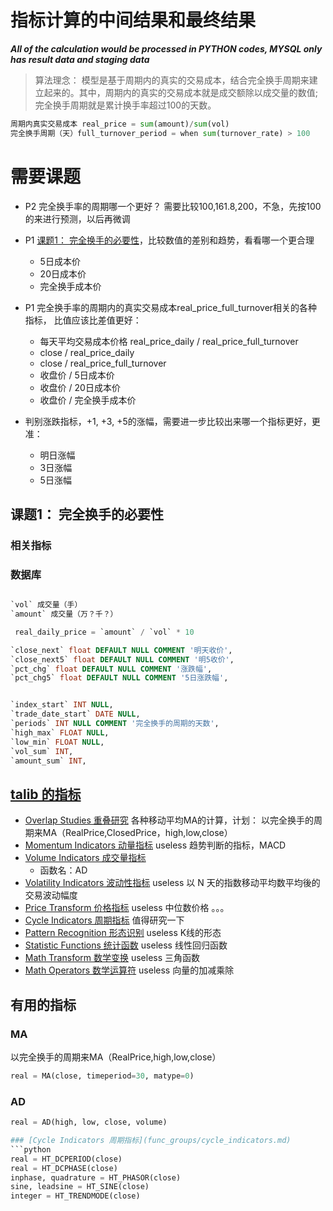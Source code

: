 # 指标计算的中间结果和最终结果

***All of the calculation would be processed in PYTHON codes, MYSQL only has result data and staging data***

> 算法理念： 模型是基于周期内的真实的交易成本，结合完全换手周期来建立起来的。其中，周期内的真实的交易成本就是成交额除以成交量的数值; 完全换手周期就是累计换手率超过100的天数。
``` python
周期内真实交易成本 real_price = sum(amount)/sum(vol)
完全换手周期（天）full_turnover_period = when sum(turnover_rate) > 100
```

# 需要课题
- P2 完全换手率的周期哪一个更好？ 需要比较100,161.8,200，不急，先按100的来进行预测，以后再微调
- P1 [课题1： 完全换手的必要性](完全换手的必要性)，比较数值的差别和趋势，看看哪一个更合理
  - 5日成本价
  - 20日成本价
  - 完全换手成本价
- P1 完全换手率的周期内的真实交易成本real_price_full_turnover相关的各种指标， 比值应该比差值更好：
  - 每天平均交易成本价格 real_price_daily / real_price_full_turnover
  - close / real_price_daily
  - close / real_price_full_turnover
  - 收盘价 / 5日成本价
  - 收盘价 / 20日成本价
  - 收盘价 / 完全换手成本价

- 判别涨跌指标，+1, +3, +5的涨幅，需要进一步比较出来哪一个指标更好，更准：
  - 明日涨幅
  - 3日涨幅
  - 5日涨幅


## 课题1： 完全换手的必要性
### 相关指标


### 数据库
``` sql

`vol` 成交量（手）
`amount` 成交量（万？千？）

 real_daily_price = `amount` / `vol` * 10

`close_next` float DEFAULT NULL COMMENT '明天收价',
`close_next5` float DEFAULT NULL COMMENT '明5收价',
`pct_chg` float DEFAULT NULL COMMENT '涨跌幅',
`pct_chg5` float DEFAULT NULL COMMENT '5日涨跌幅',


`index_start` INT NULL,
`trade_date_start` DATE NULL,
`periods` INT NULL COMMENT '完全换手的周期的天数',
`high_max` FLOAT NULL,
`low_min` FLOAT NULL,
`vol_sum` INT,
`amount_sum` INT,
```

## [talib 的指标](./talib)

* [Overlap Studies 重叠研究](func_groups/overlap_studies.md)
各种移动平均MA的计算，计划： 以完全换手的周期来MA（RealPrice,ClosedPrice，high,low,close）
* [Momentum Indicators 动量指标](func_groups/momentum_indicators.md)
useless
趋势判断的指标，MACD  
* [Volume Indicators 成交量指标](func_groups/volume_indicators.md)
  * 函数名：AD
* [Volatility Indicators 波动性指标](func_groups/volatility_indicators.md)
useless
以 N 天的指数移动平均数平均後的交易波动幅度
* [Price Transform 价格指标](func_groups/price_transform.md)
useless
中位数价格 。。。
* [Cycle Indicators 周期指标](func_groups/cycle_indicators.md)
值得研究一下
* [Pattern Recognition 形态识别](func_groups/pattern_recognition.md)
useless
K线的形态
* [Statistic Functions 统计函数](func_groups/statistic_functions.md)
useless
线性回归函数
* [Math Transform 数学变换](func_groups/math_transform.md)
useless
三角函数
* [Math Operators 数学运算符](func_groups/math_operators.md)
useless
向量的加减乘除

## 有用的指标
### MA
以完全换手的周期来MA（RealPrice,high,low,close）
```python
real = MA(close, timeperiod=30, matype=0)
```
### AD
```python
real = AD(high, low, close, volume)

### [Cycle Indicators 周期指标](func_groups/cycle_indicators.md)
```python
real = HT_DCPERIOD(close)
real = HT_DCPHASE(close)
inphase, quadrature = HT_PHASOR(close)
sine, leadsine = HT_SINE(close)
integer = HT_TRENDMODE(close)
```
